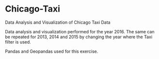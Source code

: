 # Chicago-Taxi


Data Analysis and Visualization of Chicago Taxi Data

Data analysis and visualization performed for the year 2016. 
The same can be repeated for 2013, 2014 and 2015 by changing the year where the Taxi filter is used. 

Pandas and Geopandas used for this exercise.
